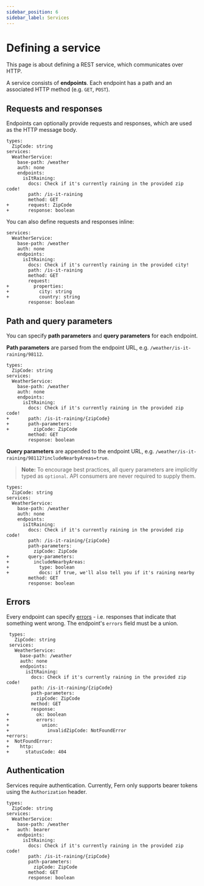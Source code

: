 ```yaml
---
sidebar_position: 6
sidebar_label: Services
---
```


# Defining a service

This page is about defining a REST service, which communicates over HTTP.

A service consists of **endpoints**. Each endpoint has a path and an associated HTTP method (e.g. `GET`, `POST`).

## Requests and responses

Endpoints can optionally provide requests and responses, which are used as the HTTP message body.

```diff-yaml diff-highlight
types:
  ZipCode: string
services:
  WeatherService:
    base-path: /weather
    auth: none
    endpoints:
      isItRaining:
        docs: Check if it's currently raining in the provided zip code!
        path: /is-it-raining
        method: GET
+       request: ZipCode
+       response: boolean
```

You can also define requests and responses inline:

```diff-yaml diff-highlight
services:
  WeatherService:
    base-path: /weather
    auth: none
    endpoints:
      isItRaining:
        docs: Check if it's currently raining in the provided city!
        path: /is-it-raining
        method: GET
        request:
+         properties:
+           city: string
+           country: string
        response: boolean
```

## Path and query parameters

You can specify **path parameters** and **query parameters** for each endpoint.

**Path parameters** are parsed from the endpoint URL, e.g. `/weather/is-it-raining/98112`.

```diff-yaml diff-highlight
types:
  ZipCode: string
services:
  WeatherService:
    base-path: /weather
    auth: none
    endpoints:
      isItRaining:
        docs: Check if it's currently raining in the provided zip code!
+       path: /is-it-raining/{zipCode}
+       path-parameters:
+         zipCode: ZipCode
        method: GET
        response: boolean
```

**Query parameters** are appended to the endpoint URL, e.g. `/weather/is-it-raining/98112?includeNearbyAreas=true`.

> **Note:** To encourage best practices, all query parameters are implicitly typed as `optional`. API consumers are never required to supply them.

```diff-yaml diff-highlight
types:
  ZipCode: string
services:
  WeatherService:
    base-path: /weather
    auth: none
    endpoints:
      isItRaining:
        docs: Check if it's currently raining in the provided zip code!
        path: /is-it-raining/{zipCode}
        path-parameters:
          zipCode: ZipCode
+       query-parameters:
+         includeNearbyAreas:
+           type: boolean
+           docs: if true, we'll also tell you if it's raining nearby
        method: GET
        response: boolean
```

## Errors

Every endpoint can specify [errors](errors.md) - i.e. responses that indicate that something went wrong. The endpoint's `errors` field must be a union.

```diff-yaml diff-highlight
 types:
   ZipCode: string
 services:
   WeatherService:
     base-path: /weather
     auth: none
     endpoints:
       isItRaining:
         docs: Check if it's currently raining in the provided zip code!
         path: /is-it-raining/{zipCode}
         path-parameters:
           zipCode: ZipCode
         method: GET
         response:
+          ok: boolean
+          errors:
+            union:
+              invalidZipCode: NotFoundError
+errors:
+  NotFoundError:
+    http:
+      statusCode: 404
```

## Authentication

Services require authentication. Currently, Fern only supports bearer tokens using the `Authorization` header.

```diff-yaml diff-highlight
types:
  ZipCode: string
services:
  WeatherService:
    base-path: /weather
+   auth: bearer
    endpoints:
      isItRaining:
        docs: Check if it's currently raining in the provided zip code!
        path: /is-it-raining/{zipCode}
        path-parameters:
          zipCode: ZipCode
        method: GET
        response: boolean
```

